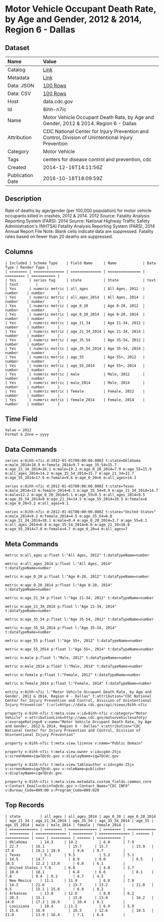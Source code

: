 # Motor Vehicle Occupant Death Rate, by Age and Gender, 2012 & 2014, Region 6 - Dallas

## Dataset

| Name | Value |
| :--- | :---- |
| Catalog | [Link](https://catalog.data.gov/dataset/motor-vehicle-occupant-death-rate-by-age-and-gender-2012-region-6-dallas-f4c8a) |
| Metadata | [Link](https://data.cdc.gov/api/views/8ihh-n7ic) |
| Data: JSON | [100 Rows](https://data.cdc.gov/api/views/8ihh-n7ic/rows.json?max_rows=100) |
| Data: CSV | [100 Rows](https://data.cdc.gov/api/views/8ihh-n7ic/rows.csv?max_rows=100) |
| Host | data.cdc.gov |
| Id | 8ihh-n7ic |
| Name | Motor Vehicle Occupant Death Rate, by Age and Gender, 2012 & 2014, Region 6 - Dallas |
| Attribution | CDC National Center for Injury Prevention and Control, Division of Unintentional Injury Prevention |
| Category | Motor Vehicle |
| Tags | centers for disease control and prevention, cdc |
| Created | 2014-12-16T14:11:56Z |
| Publication Date | 2016-10-18T18:09:59Z |

## Description

Rate of deaths by age/gender (per 100,000 population) for motor vehicle occupants killed in crashes, 2012 & 2014. 2012 Source: Fatality Analysis Reporting System (FARS). 2014 Source: National Highway Traffic Safety Administration's (NHTSA) Fatality Analysis Reporting System (FARS), 2014 Annual Report File Note: Blank cells indicate data are suppressed. Fatality rates based on fewer than 20 deaths are suppressed.

## Columns

```ls
| Included | Schema Type    | Field Name     | Name            | Data Type | Render Type |
| ======== | ============== | ============== | =============== | ========= | =========== |
| Yes      | series tag     | state          | State           | text      | text        |
| Yes      | numeric metric | all_ages       | All Ages, 2012  | number    | number      |
| Yes      | numeric metric | all_ages_2014  | All Ages, 2014  | number    | number      |
| Yes      | numeric metric | age_0_20       | Age 0-20, 2012  | number    | number      |
| Yes      | numeric metric | age_0_20_2014  | Age 0-20, 2014  | number    | number      |
| Yes      | numeric metric | age_21_34      | Age 21-34, 2012 | number    | number      |
| Yes      | numeric metric | age_21_34_2014 | Age 21-34, 2014 | number    | number      |
| Yes      | numeric metric | age_35_54      | Age 35-54, 2012 | number    | number      |
| Yes      | numeric metric | age_35_54_2014 | Age 35-54, 2014 | number    | number      |
| Yes      | numeric metric | age_55         | Age 55+, 2012   | number    | number      |
| Yes      | numeric metric | age_55_2014    | Age 55+, 2014   | number    | number      |
| Yes      | numeric metric | male           | Male, 2012      | number    | number      |
| Yes      | numeric metric | male_2014      | Male, 2014      | number    | number      |
| Yes      | numeric metric | female         | Female, 2012    | number    | number      |
| Yes      | numeric metric | female_2014    | Female, 2014    | number    | number      |
```

## Time Field

```ls
Value = 2012
Format & Zone = yyyy
```

## Data Commands

```ls
series e:8ihh-n7ic d:2012-01-01T00:00:00.000Z t:state=Oklahoma m:male_2014=18.9 m:female_2014=9.7 m:age_35_54=15.7 m:age_21_34_2014=16.1 m:male=19.2 m:age_0_20_2014=7.9 m:age_55=15.9 m:all_ages_2014=14.2 m:age_35_54_2014=15.7 m:age_21_34=22.7 m:age_55_2014=17.6 m:female=9.6 m:age_0_20=6 m:all_ages=14.3

series e:8ihh-n7ic d:2012-01-01T00:00:00.000Z t:state=Texas m:male_2014=13 m:female_2014=6.1 m:age_35_54=8.9 m:age_21_34_2014=14.7 m:male=12.2 m:age_0_20_2014=5.1 m:age_55=9.5 m:all_ages_2014=9.5 m:age_35_54_2014=9 m:age_21_34=14.5 m:age_55_2014=10.5 m:female=6 m:age_0_20=5.2 m:all_ages=9.1

series e:8ihh-n7ic d:2012-01-01T00:00:00.000Z t:state="United States" m:male_2014=9.2 m:female_2014=4.5 m:age_35_54=6.8 m:age_21_34_2014=10.1 m:male=9.4 m:age_0_20_2014=3.7 m:age_55=8.1 m:all_ages_2014=6.8 m:age_35_54_2014=6.6 m:age_21_34=10.8 m:age_55_2014=7.8 m:female=4.7 m:age_0_20=4 m:all_ages=7
```

## Meta Commands

```ls
metric m:all_ages p:float l:"All Ages, 2012" t:dataTypeName=number

metric m:all_ages_2014 p:float l:"All Ages, 2014" t:dataTypeName=number

metric m:age_0_20 p:float l:"Age 0-20, 2012" t:dataTypeName=number

metric m:age_0_20_2014 p:float l:"Age 0-20, 2014" t:dataTypeName=number

metric m:age_21_34 p:float l:"Age 21-34, 2012" t:dataTypeName=number

metric m:age_21_34_2014 p:float l:"Age 21-34, 2014" t:dataTypeName=number

metric m:age_35_54 p:float l:"Age 35-54, 2012" t:dataTypeName=number

metric m:age_35_54_2014 p:float l:"Age 35-54, 2014" t:dataTypeName=number

metric m:age_55 p:float l:"Age 55+, 2012" t:dataTypeName=number

metric m:age_55_2014 p:float l:"Age 55+, 2014" t:dataTypeName=number

metric m:male p:float l:"Male, 2012" t:dataTypeName=number

metric m:male_2014 p:float l:"Male, 2014" t:dataTypeName=number

metric m:female p:float l:"Female, 2012" t:dataTypeName=number

metric m:female_2014 p:float l:"Female, 2014" t:dataTypeName=number

entity e:8ihh-n7ic l:"Motor Vehicle Occupant Death Rate, by Age and Gender, 2012 & 2014, Region 6 - Dallas" t:attribution="CDC National Center for Injury Prevention and Control, Division of Unintentional Injury Prevention" t:url=https://data.cdc.gov/api/views/8ihh-n7ic

property e:8ihh-n7ic t:meta.view v:id=8ihh-n7ic v:category="Motor Vehicle" v:attributionLink=http://www.cdc.gov/motorvehiclesafety/ v:averageRating=0 v:name="Motor Vehicle Occupant Death Rate, by Age and Gender, 2012 & 2014, Region 6 - Dallas" v:attribution="CDC National Center for Injury Prevention and Control, Division of Unintentional Injury Prevention"

property e:8ihh-n7ic t:meta.view.license v:name="Public Domain"

property e:8ihh-n7ic t:meta.view.owner v:id=cg4e-25jx v:screenName=iqw7@cdc.gov v:displayName=iqw7@cdc.gov

property e:8ihh-n7ic t:meta.view.tableauthor v:id=cg4e-25jx v:screenName=iqw7@cdc.gov v:roleName=publisher v:displayName=iqw7@cdc.gov

property e:8ihh-n7ic t:meta.view.metadata.custom_fields.common_core v:Contact_Email=cdcinfo@cdc.gov v:Contact_Name="CDC INFO" v:Bureau_Code=009:00 v:Program_Code=009:020
```

## Top Records

```ls
| state         | all_ages | all_ages_2014 | age_0_20 | age_0_20_2014 | age_21_34 | age_21_34_2014 | age_35_54 | age_35_54_2014 | age_55 | age_55_2014 | male | male_2014 | female | female_2014 | 
| ============= | ======== | ============= | ======== | ============= | ========= | ============== | ========= | ============== | ====== | =========== | ==== | ========= | ====== | =========== | 
| Oklahoma      | 14.3     | 14.2          | 6.0      | 7.9           | 22.7      | 16.1           | 15.7      | 15.7           | 15.9   | 17.6        | 19.2 | 18.9      | 9.6    | 9.7         | 
| Texas         | 9.1      | 9.5           | 5.2      | 5.1           | 14.5      | 14.7           | 8.9       | 9.0            | 9.5    | 10.5        | 12.2 | 13.0      | 6.0    | 6.1         | 
| United States | 7.0      | 6.8           | 4.0      | 3.7           | 10.8      | 10.1           | 6.8       | 6.6            | 8.1    | 7.8         | 9.4  | 9.2       | 4.7    | 4.5         | 
| New Mexico    | 11.1     | 11.9          | 6.0      | 7.0           | 14.3      | 21.6           | 13.7      | 13.2           | 11.0   | 8.5         | 15.1 | 15.6      | 6.9    | 8.2         | 
| Arkansas      | 13.8     | 12.0          | 8.0      | 6.2           | 20.3      | 15.1           | 13.8      | 13.6           | 16.2   | 14.0        | 17.3 | 16.0      | 10.4   | 8.1         | 
| Louisiana     | 10.4     | 11.2          | 6.9      | 5.9           | 15.6      | 16.9           | 10.3      | 12.6           | 10.5   | 11.0        | 13.9 | 16.4      | 7.1    | 6.4         | 
```
